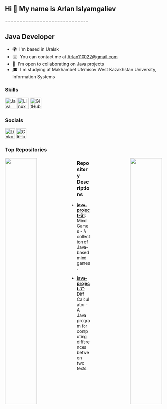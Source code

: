 ## Hi 👋 My name is Arlan Islyamgaliev

=============================

Java Developer
-----------------------

* 🌍  I'm based in Uralsk
* ✉️  You can contact me at [Arlan110022@gmail.com](mailto:Arlan110022@gmail.com)
* 🤝  I'm open to collaborating on Java projects
* 🎓  I'm studying at Makhambet Utemisov West Kazakhstan University, Information Systems

### Skills

<p align="left">
  <a href="https://www.oracle.com/java/" target="_blank" rel="noreferrer"><img src="https://raw.githubusercontent.com/danielcranney/readme-generator/main/public/icons/skills/java-colored.svg" width="36" height="36" alt="Java" /></a>
  <a href="https://www.linux.org" target="_blank" rel="noreferrer"><img src="https://raw.githubusercontent.com/danielcranney/readme-generator/main/public/icons/skills/linux-colored.svg" width="36" height="36" alt="Linux" /></a>
  <a href="https://www.github.com" target="_blank" rel="noreferrer"><img src="https://raw.githubusercontent.com/danielcranney/readme-generator/main/public/icons/skills/github-colored.svg" width="36" height="36" alt="GitHub" /></a>
</p>

### Socials

<p align="left">
  <a href="https://www.linkedin.com/in/arlan-islyamgaliev-a54460315/" target="_blank" rel="noreferrer"><img src="https://raw.githubusercontent.com/danielcranney/readme-generator/main/public/icons/socials/linkedin.svg" width="32" height="32" alt="LinkedIn" /></a>
  <a href="https://github.com/Grand9" target="_blank" rel="noreferrer"><img src="https://raw.githubusercontent.com/danielcranney/readme-generator/main/public/icons/socials/github.svg" width="32" height="32" alt="GitHub" /></a>
</p>

### Top Repositories

<div width="100%" align="center">
  <a href="https://github.com/Grand9/java-project-61" align="left"><img align="left" width="45%" src="https://github-readme-stats.vercel.app/api/pin/?username=Grand9&repo=java-project-61&title_color=facc15&text_color=ffffff&icon_color=84cc16&bg_color=312e81&hide_border=true&locale=en" /></a>
  <a href="https://github.com/Grand9/java-project-71" align="right"><img align="right" width="45%" src="https://github-readme-stats.vercel.app/api/pin/?username=Grand9&repo=java-project-71&title_color=facc15&text_color=ffffff&icon_color=84cc16&bg_color=312e81&hide_border=true&locale=en" /></a>
</div>

### Repository Descriptions

- **[java-project-61](https://github.com/Grand9/java-project-61)**: Mind Games - A collection of Java-based mind games.
  
- **[java-project-71](https://github.com/Grand9/java-project-71)**: Diff Calculator - A Java program for computing differences between two texts.
